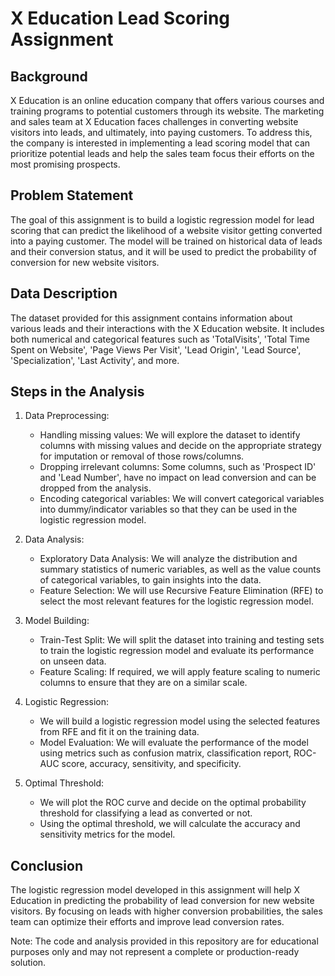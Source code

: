 # X Education Lead Scoring Assignment
## Background
X Education is an online education company that offers various courses and training programs to potential customers through its website. The marketing and sales team at X Education faces challenges in converting website visitors into leads, and ultimately, into paying customers. To address this, the company is interested in implementing a lead scoring model that can prioritize potential leads and help the sales team focus their efforts on the most promising prospects.

## Problem Statement
The goal of this assignment is to build a logistic regression model for lead scoring that can predict the likelihood of a website visitor getting converted into a paying customer. The model will be trained on historical data of leads and their conversion status, and it will be used to predict the probability of conversion for new website visitors.

## Data Description
The dataset provided for this assignment contains information about various leads and their interactions with the X Education website. It includes both numerical and categorical features such as 'TotalVisits', 'Total Time Spent on Website', 'Page Views Per Visit', 'Lead Origin', 'Lead Source', 'Specialization', 'Last Activity', and more.

## Steps in the Analysis

1. Data Preprocessing:

	*	Handling missing values: We will explore the dataset to identify columns with missing values and decide on the appropriate strategy for imputation or removal of those rows/columns.
	*	Dropping irrelevant columns: Some columns, such as 'Prospect ID' and 'Lead Number', have no impact on lead conversion and can be dropped from the analysis.
	*	Encoding categorical variables: We will convert categorical variables into dummy/indicator variables so that they can be used in the logistic regression model.
2. Data Analysis:

	*	Exploratory Data Analysis: We will analyze the distribution and summary statistics of numeric variables, as well as the value counts of categorical variables, to gain insights into the data.
	*	Feature Selection: We will use Recursive Feature Elimination (RFE) to select the most relevant features for the logistic regression model.
3. Model Building:

	*	Train-Test Split: We will split the dataset into training and testing sets to train the logistic regression model and evaluate its performance on unseen data.
	*	Feature Scaling: If required, we will apply feature scaling to numeric columns to ensure that they are on a similar scale.
4. Logistic Regression:

	*	We will build a logistic regression model using the selected features from RFE and fit it on the training data.
	*	Model Evaluation: We will evaluate the performance of the model using metrics such as confusion matrix, classification report, ROC-AUC score, accuracy, sensitivity, and specificity.
5. Optimal Threshold:

	*	We will plot the ROC curve and decide on the optimal probability threshold for classifying a lead as converted or not.
	*	Using the optimal threshold, we will calculate the accuracy and sensitivity metrics for the model.

## Conclusion
The logistic regression model developed in this assignment will help X Education in predicting the probability of lead conversion for new website visitors. By focusing on leads with higher conversion probabilities, the sales team can optimize their efforts and improve lead conversion rates.

Note: The code and analysis provided in this repository are for educational purposes only and may not represent a complete or production-ready solution.
